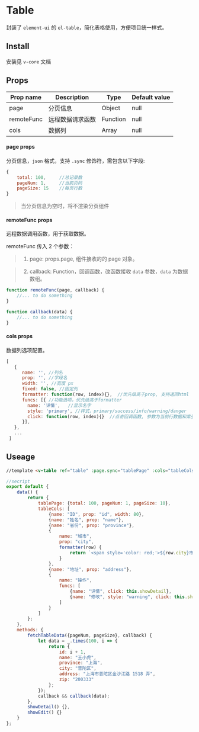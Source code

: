 # Table

封装了 `element-ui` 的 `el-table`，简化表格使用，方便项目统一样式。

## Install

安装见 `v-core` 文档

## Props

| Prop name  | Description      | Type     | Default value |
| ---------- | ---------------- | -------- | ------------- |
| page       | 分页信息         | Object   | null          |
| remoteFunc | 远程数据请求函数 | Function | null          |
| cols       | 数据列           | Array    | null          |

#### page props

分页信息，`json` 格式，支持 `.sync` 修饰符，需包含以下字段:

```javascript
{
    total: 100,     //总记录数
    pageNum: 1,     //当前页码
    pageSize: 15    //每页行数
}
```

> 当分页信息为空时，将不渲染分页组件

#### remoteFunc props

远程数据调用函数，用于获取数据。

remoteFunc 传入 2 个参数：

> 1. page: props.page, 组件接收的的 page 对象。

> 2. callback: Function，回调函数，改函数接收 `data` 参数，`data` 为数据数组。

```javascript
function remoteFunc(page, callback) {
    //... to do something
}

function callback(data) {
    //... to do something
}
```

#### cols props

数据列选项配置。

```javascript
[
   {
      name: '', //列名
      prop: '', //字段名
      width: '', //宽度 px
      fixed: false, //固定列
      formatter: function(row, index){},  //优先级高于prop, 支持返回html
      funcs: [{ //功能选项，优先级高于formatter
        name: '详情',   //显示名字
        style: 'primary', //样式，primary/success/info/warning/danger
        click: function(row, index){}  //点击回调函数, 参数为当前行数据和索引
      }],
   },
   ...
 ]

```

## Useage

```html
//template <v-table ref="table" :page.sync="tablePage" :cols="tableCols" :remoteFunc="fetchTableData"> </v-table>
```

```javascript
//secript
export default {
    data() {
        return {
            tablePage: {total: 100, pageNum: 1, pageSize: 10},
            tableCols: [
                {name: "ID", prop: "id", width: 80},
                {name: "姓名", prop: "name"},
                {name: "省份", prop: "province"},
                {
                    name: "城市",
                    prop: "city",
                    formatter(row) {
                        return `<span style='color: red;'>${row.city}市</span>`;
                    }
                },
                {name: "地址", prop: "address"},
                {
                    name: "操作",
                    funcs: [
                        {name: "详情", click: this.showDetail},
                        {name: "修改", style: "warning", click: this.showEdit}
                    ]
                }
            ]
        };
    },
    methods: {
        fetchTableData({pageNum, pageSize}, callback) {
            let data = _.times(100, i => {
                return {
                    id: i + 1,
                    name: "王小虎",
                    province: "上海",
                    city: "普陀区",
                    address: "上海市普陀区金沙江路 1518 弄",
                    zip: "200333"
                };
            });
            callback && callback(data);
        },
        showDetail() {},
        showEdit() {}
    }
};
```
